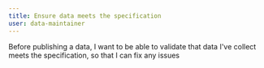```yaml
---
title: Ensure data meets the specification
user: data-maintainer
---
```


Before publishing a data, I want to be able to validate that data I've collect meets the specification, so that I can fix any issues